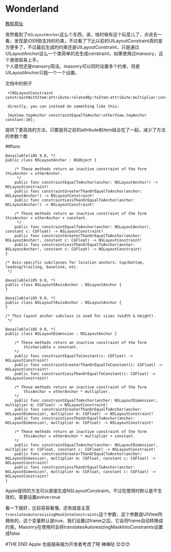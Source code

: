 # Wonderland
[教程原址](https://www.raywenderlich.com/125718/coding-auto-layout)

突然看到了`UILayoutAnchor`这么个东西，诶，啥时候有这个玩意儿了，点进去一看，发现是iOS9刚支持的约束，不过看了下比以前的UILayoutConstraint真的是方便多了，不过最后生成的约束还是UILayoutConstraint，只是通过UILayoutAnchor这么一个类简单的去生成constraint，如果使用过mansory，这个类很容易上手。　	
个人感觉还是mansory简洁。masonry可以同时设置多个约束，但是UILayoutAnchor只能一个一个设置。

文档中的例子

```
 +[NSLayoutConstraint constraintWithItem:attribute:relatedBy:toItem:attribute:multiplier:constant:] 
 
 directly, you can instead do something like this:
 
 [myView.topAnchor constraintEqualToAnchor:otherView.topAnchor constant:10];
```
提供了更高效的方法，只要是将之前的attribute和item结合在了一起，减少了方法的参数个数

##func
```
@available(iOS 9.0, *)
public class NSLayoutAnchor : NSObject {
    
    /* These methods return an inactive constraint of the form thisAnchor = otherAnchor.
     */
    public func constraintEqualToAnchor(anchor: NSLayoutAnchor!) -> NSLayoutConstraint!
    public func constraintGreaterThanOrEqualToAnchor(anchor: NSLayoutAnchor!) -> NSLayoutConstraint!
    public func constraintLessThanOrEqualToAnchor(anchor: NSLayoutAnchor!) -> NSLayoutConstraint!
    
    /* These methods return an inactive constraint of the form thisAnchor = otherAnchor + constant.
     */
    public func constraintEqualToAnchor(anchor: NSLayoutAnchor!, constant c: CGFloat) -> NSLayoutConstraint!
    public func constraintGreaterThanOrEqualToAnchor(anchor: NSLayoutAnchor!, constant c: CGFloat) -> NSLayoutConstraint!
    public func constraintLessThanOrEqualToAnchor(anchor: NSLayoutAnchor!, constant c: CGFloat) -> NSLayoutConstraint!
}

/* Axis-specific subclasses for location anchors: top/bottom, leading/trailing, baseline, etc.
 */

@available(iOS 9.0, *)
public class NSLayoutXAxisAnchor : NSLayoutAnchor {
}

@available(iOS 9.0, *)
public class NSLayoutYAxisAnchor : NSLayoutAnchor {
}

/* This layout anchor subclass is used for sizes (width & height).
 */

@available(iOS 9.0, *)
public class NSLayoutDimension : NSLayoutAnchor {
    
    /* These methods return an inactive constraint of the form 
        thisVariable = constant.
    */
    public func constraintEqualToConstant(c: CGFloat) -> NSLayoutConstraint!
    public func constraintGreaterThanOrEqualToConstant(c: CGFloat) -> NSLayoutConstraint!
    public func constraintLessThanOrEqualToConstant(c: CGFloat) -> NSLayoutConstraint!
    
    /* These methods return an inactive constraint of the form 
        thisAnchor = otherAnchor * multiplier.
    */
    public func constraintEqualToAnchor(anchor: NSLayoutDimension!, multiplier m: CGFloat) -> NSLayoutConstraint!
    public func constraintGreaterThanOrEqualToAnchor(anchor: NSLayoutDimension!, multiplier m: CGFloat) -> NSLayoutConstraint!
    public func constraintLessThanOrEqualToAnchor(anchor: NSLayoutDimension!, multiplier m: CGFloat) -> NSLayoutConstraint!
    
    /* These methods return an inactive constraint of the form 
        thisAnchor = otherAnchor * multiplier + constant.
    */
    public func constraintEqualToAnchor(anchor: NSLayoutDimension!, multiplier m: CGFloat, constant c: CGFloat) -> NSLayoutConstraint!
    public func constraintGreaterThanOrEqualToAnchor(anchor: NSLayoutDimension!, multiplier m: CGFloat, constant c: CGFloat) -> NSLayoutConstraint!
    public func constraintLessThanOrEqualToAnchor(anchor: NSLayoutDimension!, multiplier m: CGFloat, constant c: CGFloat) -> NSLayoutConstraint!
}
```
Apple提供的方法可以直接生成NSLayoutConstraint，不过在使用时默认是不生效的，需要设置avtive=true

看一下就好，比较容易看懂。还有就是主意`translatesAutoresizingMaskIntoConstraints`这个参数，这个参数是UIView所拥有的，这个变量默认是true，我们设置过frame之后，它会将frame自动转换成约束。Masonry在使用时会将translatesAutoresizingMaskIntoConstraints设置成false

#THE END
Apple 也是越来越为开发者考虑了啊 棒棒哒 😊😊😊

